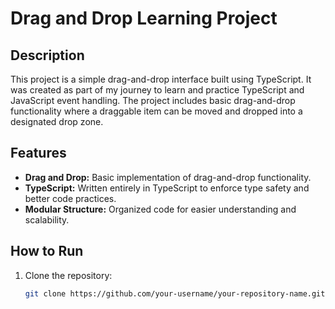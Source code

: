 # Drag and Drop Learning Project

## Description
This project is a simple drag-and-drop interface built using TypeScript. It was created as part of my journey to learn and practice TypeScript and JavaScript event handling. The project includes basic drag-and-drop functionality where a draggable item can be moved and dropped into a designated drop zone.

## Features
- **Drag and Drop:** Basic implementation of drag-and-drop functionality.
- **TypeScript:** Written entirely in TypeScript to enforce type safety and better code practices.
- **Modular Structure:** Organized code for easier understanding and scalability.

## How to Run
1. Clone the repository:
   ```bash
   git clone https://github.com/your-username/your-repository-name.git
